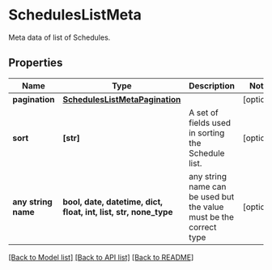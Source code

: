 # SchedulesListMeta

Meta data of list of Schedules.

## Properties
Name | Type | Description | Notes
------------ | ------------- | ------------- | -------------
**pagination** | [**SchedulesListMetaPagination**](SchedulesListMetaPagination.md) |  | [optional] 
**sort** | **[str]** | A set of fields used in sorting the Schedule list. | [optional] 
**any string name** | **bool, date, datetime, dict, float, int, list, str, none_type** | any string name can be used but the value must be the correct type | [optional]

[[Back to Model list]](../README.md#documentation-for-models) [[Back to API list]](../README.md#documentation-for-api-endpoints) [[Back to README]](../README.md)


